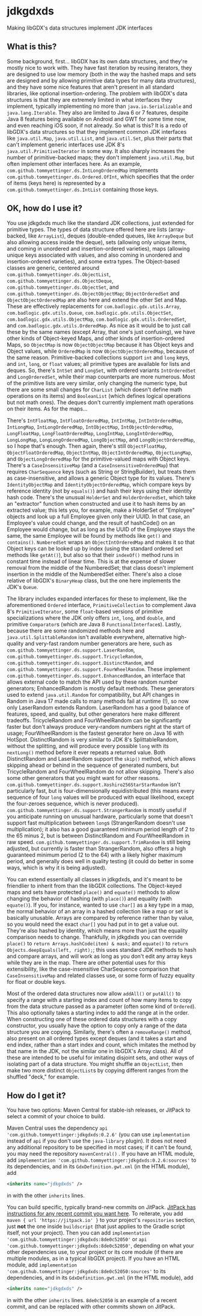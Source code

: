 # jdkgdxds
Making libGDX's data structures implement JDK interfaces

## What is this?

Some background, first... libGDX has its own data structures, and they're mostly nice to work with. They have fast iteration by
reusing iterators, they are designed to use low memory (both in the way the hashed maps and sets are designed and by allowing
primitive data types for many data structures), and they have some nice features that aren't present in all standard libraries,
like optional insertion-ordering. The problem with libGDX's data structures is that they are extremely limited in what interfaces
they implement, typically implementing no more than `java.io.Serializable` and `java.lang.Iterable`. They also are limited to Java
6 or 7 features, despite Java 8 features being available on Android and GWT for some time now, and even reaching iOS soon, if not
already. So what is this? It is a redo of libGDX's data structures so that they implement common JDK interfaces like
`java.util.Map`, `java.util.List`, and `java.util.Set`, plus their parts that can't implement generic interfaces use JDK 8's
`java.util.PrimitiveIterator` in some way. It also sharply increases the number of primitive-backed maps; they don't implement
`java.util.Map`, but often implement other interfaces here. As an example, `com.github.tommyettinger.ds.IntLongOrderedMap`
implements `com.github.tommyettinger.ds.Ordered.OfInt`, which specifies that the order of items (keys here) is represented by a
`com.github.tommyettinger.ds.IntList` containing those keys.

## OK, how do I use it?

You use jdkgdxds much like the standard JDK collections, just extended for primitive types. The types of data structure offered
here are lists (array-backed, like `ArrayList`), deques (double-ended queues, like `ArrayDeque` but also allowing access inside
the deque), sets (allowing only unique items, and coming in unordered and insertion-ordered varieties), maps (allowing unique keys
associated with values, and also coming in unordered and insertion-ordered varieties), and some extra types. The Object-based
classes are generic, centered around `com.github.tommyettinger.ds.ObjectList`, `com.github.tommyettinger.ds.ObjectDeque`,
`com.github.tommyettinger.ds.ObjectSet`, and `com.github.tommyettinger.ds.ObjectObjectMap`; `ObjectOrderedSet` and
`ObjectObjectOrderedMap` are also here and extend the other Set and Map. These are effectively replacements for
`com.badlogic.gdx.utils.Array`, `com.badlogic.gdx.utils.Queue`, `com.badlogic.gdx.utils.ObjectSet`,
`com.badlogic.gdx.utils.ObjectMap`, `com.badlogic.gdx.utils.OrderedSet`, and `com.badlogic.gdx.utils.OrderedMap`. As nice as it
would be to just call these by the same names (except Array, that one's just confusing), we have other kinds of Object-keyed Maps,
and other kinds of insertion-ordered Maps, so `ObjectMap` is now `ObjectObjectMap` because it has Object keys and Object values,
while `OrderedMap` is now `ObjectObjectOrderedMap`, because of the same reason. Primitive-backed collections support `int`
and `long` keys, and `int`, `long`, or `float` values; all primitive types are available for lists and deques. So, there's
`IntSet` and `LongSet`, with ordered variants `IntOrderedSet` and `LongOrderedSet`, while their map counterparts are more
numerous. Most of the primitive lists are very similar, only changing the numeric type, but there are some small changes for
`CharList` (which doesn't define math operations on its items) and `BooleanList` (which defines logical operations but not math
ones). The deques don't currently implement math operations on their items. As for the maps...

There's `IntFloatMap`, `IntFloatOrderedMap`, `IntIntMap`, `IntIntOrderedMap`, `IntLongMap`, `IntLongOrderedMap`,
`IntObjectMap`, `IntObjectOrderedMap`, `LongFloatMap`, `LongFloatOrderedMap`, `LongIntMap`, `LongIntOrderedMap`,
`LongLongMap`, `LongLongOrderedMap`, `LongObjectMap`, and `LongObjectOrderedMap`, so I hope that's enough. Then again, there's
still `ObjectFloatMap`, `ObjectFloatOrderedMap`, `ObjectIntMap`, `ObjectIntOrderedMap`, `ObjectLongMap`, and
`ObjectLongOrderedMap` for the primitive-valued maps with Object keys. There's a `CaseInsensitiveMap` (and a
`CaseInsensitiveOrderedMap`) that requires `CharSequence` keys (such as String or StringBuilder), but treats them as
case-insensitive, and allows a generic Object type for its values. There's `IdentityObjectMap` and `IdentityObjectOrderedMap`,
which compare keys by reference identity (not by `equals()`) and hash their keys using their identity hash code. There's the
unusual `HolderSet` and `HolderOrderedSet`, which take an "extractor" function when constructed and use it to hash items by an
extracted value; this lets you, for example, make a HolderSet of "Employee" objects and look up a full Employee given only their
UUID. In that case, an Employee's value could change, and the result of hashCode() on an Employee would change, but as long as the
UUID of the Employee stays the same, the same Employee will be found by methods like `get()` and `contains()`. `NumberedSet` wraps
an `ObjectIntOrderedMap` and makes it so that Object keys can be looked up by index (using the standard ordered set methods like
`getAt()`), but also so that their `indexOf()` method runs in constant time instead of linear time. This is at the expense of
slower removal from the middle of the NumberedSet; that class doesn't implement insertion in the middle of the NumberedSet either.
There's also a close relative of libGDX's `BinaryHeap` class, but the one here implements the JDK's `Queue`.

The library includes expanded interfaces for these to implement, like the aforementioned `Ordered` interface,
`PrimitiveCollection` to complement Java 8's `PrimitiveIterator`, some `float`-based versions of primitive specializations where
the JDK only offers `int`, `long`, and `double`, and primitive `Comparator`s (which are Java 8 `FunctionalInterface`s). Lastly,
because there are some randomized methods here and `java.util.SplittableRandom` isn't available everywhere, alternative
high-quality and very-fast random number generators are here, such as `com.github.tommyettinger.ds.support.LaserRandom`,
`com.github.tommyettinger.ds.support.TricycleRandom`, `com.github.tommyettinger.ds.support.DistinctRandom`, and
`com.github.tommyettinger.ds.support.FourWheelRandom`. These implement `com.github.tommyettinger.ds.support.EnhancedRandom`, an
interface that allows external code to match the API used by these random number generators; EnhancedRandom is mostly default
methods. These generators used to extend `java.util.Random` for compatibility, but API changes in Random in Java 17 made calls to
many methods fail at runtime (!), so now only LaserRandom extends Random. LaserRandom has a good balance of features, speed,
and quality, but other generators here make different tradeoffs. TricycleRandom and FourWheelRandom can be significantly faster
but don't always produce very-random numbers right at the start of usage; FourWheelRandom is the fastest generator here on Java 16
with HotSpot. DistinctRandom is very similar to JDK 8's SplittableRandom, without the splitting, and will produce every possible
`long` with its `nextLong()` method before it ever repeats a returned value. Both DistinctRandom and LaserRandom support the
`skip()` method, which allows skipping ahead or behind in the sequence of generated numbers, but TricycleRandom and
FourWheelRandom do not allow skipping. There's also some other generators that you might want for other reasons.
`com.github.tommyettinger.ds.support.Xoshiro256StarStarRandom` isn't particularly fast, but is four-dimensionally equidistributed
(this means every sequence of four `long` values will be produced with equal likelihood, except the four-zeroes sequence, which is
never produced). `com.github.tommyettinger.ds.support.StrangerRandom` is mostly useful if you anticipate running on unusual
hardware, particularly some that doesn't support fast multiplication between `long`s (StrangerRandom doesn't use multiplication);
it also has a good guaranteed minimum period length of 2 to the 65 minus 2, but is between DistinctRandom and FourWheelRandom in
raw speed. `com.github.tommyettinger.ds.support.TrimRandom` is still being adjusted, but currently is faster than StrangerRandom,
also offers a high guaranteed minimum period (2 to the 64) with a likely higher maximum period, and generally does well in quality
testing (it could do better in some ways, which is why it is being adjusted).

You can extend essentially all classes in jdkgdxds, and it's meant to be friendlier to inherit from than the libGDX collections.
The Object-keyed maps and sets have protected `place()` and `equate()` methods to allow changing the behavior of hashing (with
`place()`) and equality (with `equate()`). If you, for instance, wanted to use `char[]` as a key type in a map, the normal
behavior of an array in a hashed collection like a map or set is basically unusable. Arrays are compared by reference rather than
by value, so you would need the exact `char[]` you had put in to get a value out. They're also hashed by identity, which means
more than just the equality comparison needs to change. Thankfully, in jdkgdxds you can override `place()` to
`return Arrays.hashCode(item) & mask;` and `equate()` to `return Objects.deepEquals(left, right);`; this uses standard JDK methods
to hash and compare arrays, and will work as long as you don't edit any array keys while they are in the map. There are other
potential uses for this extensibility, like the case-insensitive CharSequence comparison that `CaseInsensitiveMap` and related
classes use, or some form of fuzzy equality for float or double keys.

Most of the ordered data structures now allow `addAll()` or `putAll()` to specify a range with a starting index and count of how
many items to copy from the data structure passed as a parameter (often some kind of `Ordered`). This also optionally takes a
starting index to add the range at in the order. When constructing one of these ordered data structures with a copy constructor,
you usually have the option to copy only a range of the data structure you are copying. Similarly, there's often a `removeRange()`
method, also present on all ordered types except deques (and it takes a start and end index, rather than a start index and count,
which imitates the method by that name in the JDK, not the similar one in libGDX's Array class). All of these are intended to be
useful for imitating disjoint sets, and other ways of isolating part of a data structure. You might shuffle an `ObjectList`, then
make two more distinct `ObjectList`s by copying different ranges from the shuffled "deck," for example.

## How do I get it?

You have two options: Maven Central for stable-ish releases, or JitPack to select a commit of your choice to build.

Maven Central uses the dependency `api 'com.github.tommyettinger:jdkgdxds:0.2.6'` (you can use `implementation` instead
of `api` if you don't use the `java-library` plugin). It does not need any additional repository to be specified in most
cases; if it can't be found, you may need the repository `mavenCentral()` . If you have an HTML module, add
`implementation 'com.github.tommyettinger:jdkgdxds:0.2.6:sources'` to its dependencies, and in its
`GdxDefinition.gwt.xml` (in the HTML module), add
```xml
<inherits name="jdkgdxds" />
```
in with the other `inherits` lines.

You can build specific, typically brand-new commits on JitPack.
[JitPack has instructions for any recent commit you want here](https://jitpack.io/#tommyettinger/jdkgdxds/8de0c52050).
To reiterate, you add `maven { url 'https://jitpack.io' }` to your project's `repositories` section, just **not** the one inside
`buildscript` (that just applies to the Gradle script itself, not your project). Then you can add
`implementation 'com.github.tommyettinger:jdkgdxds:8de0c52050'` or `api 'com.github.tommyettinger:jdkgdxds:8de0c52050'`, depending
on what your other dependencies use, to your project or its core module (if there are multiple modules, as in a typical libGDX
project). If you have an HTML module, add `implementation 'com.github.tommyettinger:jdkgdxds:8de0c52050:sources'` to its
dependencies, and in its `GdxDefinition.gwt.xml` (in the HTML module), add
```xml
<inherits name="jdkgdxds" />
```
in with the other `inherits` lines. `8de0c52050` is an example of a recent commit, and can be
replaced with other commits shown on JitPack.
